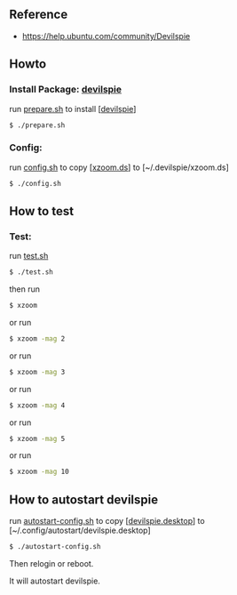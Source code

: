 
## Reference

* https://help.ubuntu.com/community/Devilspie


## Howto

### Install Package: [devilspie](https://packages.ubuntu.com/bionic/devilspie)

run [prepare.sh](prepare.sh) to install [[devilspie](https://packages.ubuntu.com/bionic/devilspie)]

``` sh
$ ./prepare.sh
```

### Config:

run [config.sh](config.sh) to copy [[xzoom.ds](xzoom.ds)] to [~/.devilspie/xzoom.ds]

``` sh
$ ./config.sh
```


## How to test

### Test:

run [test.sh](test.sh)

``` sh
$ ./test.sh
```

then run

``` sh
$ xzoom
```

or run

``` sh
$ xzoom -mag 2
```

or run

``` sh
$ xzoom -mag 3
```

or run

``` sh
$ xzoom -mag 4
```

or run

``` sh
$ xzoom -mag 5
```

or run

``` sh
$ xzoom -mag 10
```

## How to autostart devilspie

run [autostart-config.sh](autostart-config.sh) to copy [[devilspie.desktop](devilspie.desktop)] to [~/.config/autostart/devilspie.desktop]

``` sh
$ ./autostart-config.sh
```

Then relogin or reboot.

It will autostart devilspie.
